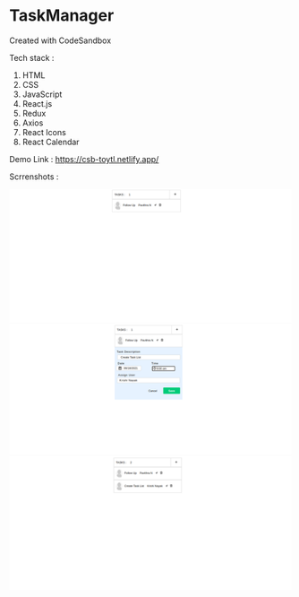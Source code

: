 # TaskManager
Created with CodeSandbox

Tech stack :
1. HTML
2. CSS
3. JavaScript
4. React.js
5. Redux
6. Axios
7. React Icons
8. React Calendar


Demo Link : https://csb-toytl.netlify.app/

Scrrenshots :

<img src="https://github.com/pavithra-npavi/TaskManager/blob/main/public/ScreenShot1.png" alt=""/>
<img src="https://github.com/pavithra-npavi/TaskManager/blob/main/public/ScreenShot2.png" />
<img src="https://github.com/pavithra-npavi/TaskManager/blob/main/public/ScreenShot3.png" />
